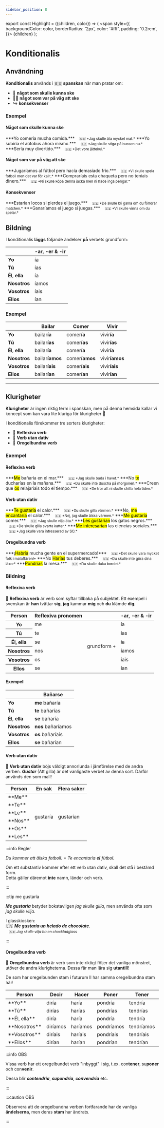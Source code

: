 ```yaml
---
sidebar_position: 8
---
```


export const Highlight = ({children, color}) => (
  <span
    style={{
      backgroundColor: color,
      borderRadius: '2px',
      color: '#fff',
      padding: '0.2rem',
    }}>
    {children}
  </span>
);

# <Highlight color="var(--highlight)">Konditionalis</Highlight>

## <Highlight color="#ff4802">Användning</Highlight>

**Konditionalis** används i 🇪🇸 **spanskan** när man pratar om:

- 🤔 **något som skulle kunna ske**
- 🙅‍♂️ **något som var på väg att ske**
- ↪️ **konsekvenser**

### <Highlight color="#ff4802">Exempel</Highlight>

#### <Highlight color="#ff4802">Något som skulle kunna ske</Highlight>
 
<div class="custom-quote">  
***Yo comería mucha comida.***   
&nbsp;&nbsp;&nbsp;<small>🇸🇪 *Jag skulle äta mycket mat.*</small>    
***Yo subiría el aútobus ahora mismo.***   
&nbsp;&nbsp;&nbsp;<small>🇸🇪 *Jag skulle stiga på bussen nu.*</small>  
***Sería muy divertido.***   
&nbsp;&nbsp;&nbsp;<small>🇸🇪 *Det vore jättekul.*</small>  
</div>

#### <Highlight color="#ff4802">Något som var på väg att ske</Highlight>
 
<div class="custom-quote">  
***Jugaríamos al fútbol pero hacía demasiado frío.***   
&nbsp;&nbsp;&nbsp;<small>🇸🇪 *Vi skulle spela fotboll men det var för kallt.*</small>    
***Compraríais esta chaqueta pero no teníais dinero.***    
&nbsp;&nbsp;&nbsp;<small>🇸🇪 *Ni skulle köpa denna jacka men ni hade inga pengar.*</small>    
</div>

#### <Highlight color="#ff4802">Konsekvenser</Highlight>
 
<div class="custom-quote">  
***Estarían locos si pierdes el juego.***   
&nbsp;&nbsp;&nbsp;<small>🇸🇪 *De skulle bli galna om du förlorar matchen.*</small>    
***Ganaríamos el juego si juegas.***    
&nbsp;&nbsp;&nbsp;<small>🇸🇪 *Vi skulle vinna om du spelar.*</small>        
</div>

## <Highlight color="#ff4802">Bildning</Highlight>

I konditionalis **läggs** följande ändelser **på** verbets grundform:

|       | -ar, -er & -ir   | 
| ----- | ----- | 
| **Yo**    | ía    |   
| **Tú**    | ías    | 
| **Él, ella**    | ía     | 
| **Nosotros**    | íamos     | 
| **Vosotros**    | íais     |
| **Ellos**    | ían     | 

### <Highlight color="#ff4802">Exempel</Highlight>

|       | Bailar   | Comer   | Vivir   |
| ----- | ----- | ----- | ----- |
| **Yo**    | bailar**ía**     | comer**ía**     | vivir**ía**     |
| **Tú**    | bailar**ías**    | comer**ías**    | vivir**ías**    |
| **Él, ella**    | bailar**ía**     | comer**ía**     | vivir**ía**     |
| **Nosotros**    | bailar**íamos**     | comer**íamos**     | vivir**íamos**     |
| **Vosotros**    | bailar**íais**     | comer**íais**     | vivir**íais**     |
| **Ellos**    | bailar**ían**     | comer**ían**     | vivir**ían**     |

---

## <Highlight color="#ff4802">Klurigheter</Highlight>

**Klurigheter** är ingen riktig term i spanskan, men på denna hemsida kallar vi koncept som kan vara lite kluriga för klurigheter 🥸

I konditionalis förekommer tre sorters klurigheter:

- 🦺 **Reflexiva verb**
- 💩 **Verb utan dativ**
- 🖕 **Oregelbundna verb**

### <Highlight color="#ff4802">Exempel</Highlight>

#### <Highlight color="#ff4802">Reflexiva verb</Highlight>
 
<div class="custom-quote">  
<p>
***<mark>Me</mark> bañaría en el mar.***   
&nbsp;&nbsp;&nbsp;<small>🇸🇪 *Jag skulle bada i havet.*</small>    
***No <mark>te</mark> ducharías en la mañana.***   
&nbsp;&nbsp;&nbsp;<small>🇸🇪 *Du skulle inte duscha på morgonen.*</small>    
***Creen que <mark>os</mark> relajaríais todo el tiempo.***   
&nbsp;&nbsp;&nbsp;<small>🇸🇪 *De tror att ni skulle chilla hela tiden.*</small> 
</p>
</div>

#### <Highlight color="#ff4802">Verb utan dativ</Highlight>
 
<div class="custom-quote">  
<p>
***<mark>Te gustaría</mark> el calor.***   
&nbsp;&nbsp;&nbsp;<small>🇸🇪 *Du skulle gilla värmen.*</small>    
***No, <mark>me encantaría</mark> el calor.***   
&nbsp;&nbsp;&nbsp;<small>🇸🇪 *Nej, jag skulle älska värmen.*</small>   
***<mark>Me gustaría</mark> comer.***   
&nbsp;&nbsp;&nbsp;<small>🇸🇪 *Jag skulle vilja äta.*</small>      
***<mark>Les gustarían</mark> los gatos negros.***   
&nbsp;&nbsp;&nbsp;<small>🇸🇪 *De skulle gilla svarta katter.*</small>    
***<mark>Me interesarían</mark> las ciencias sociales.***   
&nbsp;&nbsp;&nbsp;<small>🇸🇪 *Jag skulle vara intresserad av SO.*</small>
</p>
</div>

#### <Highlight color="#ff4802">Oregelbundna verb</Highlight>
 
<div class="custom-quote">  
<p>
***¡<mark>Habría</mark> mucha gente en el supermercado!***   
&nbsp;&nbsp;&nbsp;<small>🇸🇪 *Det skulle vara mycket folk i mataffären!*</small>    
***No <mark>Harías</mark> tus deberes.***   
&nbsp;&nbsp;&nbsp;<small>🇸🇪 *Du skulle inte göra dina läxor*</small>    
***<mark>Pondrías</mark> la mesa.***   
&nbsp;&nbsp;&nbsp;<small>🇸🇪 *Du skulle duka bordet.*</small>    
</p>
</div>

### <Highlight color="#ff4802">Bildning</Highlight>

#### <Highlight color="#ff4802">Reflexiva verb</Highlight>

🦺 **Reflexiva verb** är verb som syftar tillbaka på subjektet. Ett exempel i svenskan är **han** tvättar **sig**, **jag** kammar **mig** och **du** klämde **dig**. 

<table>
  <thead>
    <tr>
      <th> Person</th>
      <th> Reflexiva pronomen</th>
      <th> </th>
      <th> -ar, -er & -ir</th>
    </tr>
  </thead>
  <tbody>
    <tr>
      <th> Yo</th>
      <td> me</td>
      <td rowspan="6">grundform +</td>
      <td> ía</td>
    </tr>
    <tr>
      <th> Tú</th>
      <td> te</td>
      <td> ías</td>
    </tr>
    <tr>
      <th> Él, ella</th>
      <td> se</td>
      <td> ía</td>
    </tr>
    <tr>
      <th> Nosotros</th>
      <td> nos</td>
      <td> íamos</td>
    </tr>
    <tr>
      <th> Vosotros</th>
      <td> os</td>
      <td> íais</td>
    </tr>
    <tr>
      <th> Ellos</th>
      <td> se</td>
      <td> ían</td>
    </tr>
  </tbody>
</table>

#### <Highlight color="#ff4802">Exempel</Highlight>

|                  | Bañar**se**      | 
| ---------------- | ---------------- |
| **Yo**           | **me** bañaría      | 
| **Tú**           | **te** bañarías   |
| **Él, ella**     | **se** bañaría      |
| **Nosotros**     | **nos** bañaríamos  |   
| **Vosotros**     | **os** bañaríais |
| **Ellos**        | **se** bañarían  | 

#### <Highlight color="#ff4802">Verb utan dativ</Highlight>

💩 **Verb utan dativ** böjs väldigt annorlunda i jämförelse med de andra verben. ***Gustar*** (Att gilla) är det vanligaste verbet av denna sort. Därför används den som mall!

<table>
  <thead>
    <tr>
      <th> Person</th>
      <th> En sak</th>
      <th> Flera saker</th>
    </tr>
  </thead>
  <tbody>
    <tr>
      <td>**Me**</td>
      <td rowspan="6">gustaría</td>
      <td rowspan="6">gustarían</td>
    </tr>
    <tr>
      <td>**Te**</td>
    </tr>
    <tr>
      <td>**Le**</td>
    </tr>
    <tr>
      <td>**Nos**</td>
    </tr>
    <tr>
      <td>**Os**</td>
    </tr>
    <tr>
      <td>**Les**</td>
    </tr>
  </tbody>
</table>

:::info Regler

*Du kommer att älska fotboll.* = *Te encantaría **el** fútbol.*

Om ett substantiv kommer efter ett verb utan dativ, skall det stå i bestämd form.     
Detta gäller däremot **inte** namn, länder och verb.

:::

:::tip me gustaría

***Me gustaría*** betyder bokstavligen *jag skulle gilla*, men används ofta som *jag skulle vilja*. 

I glasskiosken:    
🇪🇸 ***Me gustaría un helado de chocolate***.    
&nbsp;&nbsp;&nbsp;<small>🇸🇪 *Jag skulle vilja ha en chockladglass*</small>

:::

#### <Highlight color="#ff4802">Oregelbundna verb</Highlight>

🖕 **Oregelbundna verb** är verb som inte riktigt följer det vanliga mönstret, utöver de andra klurigheterna. Dessa får man lära sig **utantill**! 

De som har oregelbunden stam i futurum II har samma oregelbundna stam här!

<div class="my-special-table">  
<table>
  <thead>
    <tr>
      <th> Person</th>
      <th> Decir</th>
      <th> Hacer</th>
      <th> Poner</th>
      <th> Tener</th>
      <th> Venir</th>
      <th> Saber</th>
      <th> Haber</th>
      <th> Salir</th>
      <th> Valer</th>
      <th> Poder</th>
      <th> Querer</th>
      <th> Caber</th>
      <th> Oír</th>
    </tr>
  </thead>
  <tbody>
    <tr>
      <td>**Yo**</td>
      <td><span style={{color: 'red'}}>diría</span></td>
      <td><span style={{color: 'red'}}>haría</span></td>
      <td><span style={{color: 'red'}}>pondría</span></td>
      <td><span style={{color: 'red'}}>tendría</span></td>
      <td><span style={{color: 'red'}}>vendría</span></td>
      <td><span style={{color: 'red'}}>sabría</span></td>
      <td><span style={{color: 'red'}}>habría</span></td>
      <td><span style={{color: 'red'}}>saldría</span></td>
      <td><span style={{color: 'red'}}>valdría</span></td>
      <td><span style={{color: 'red'}}>podría</span></td>
      <td><span style={{color: 'red'}}>querría</span></td>
      <td><span style={{color: 'red'}}>cabría</span></td>
      <td><span style={{color: 'red'}}>oiría</span></td>
    </tr>
    <tr>
      <td>**Tú**</td>
      <td><span style={{color: 'red'}}>dirías</span></td>
      <td><span style={{color: 'red'}}>harías</span></td>
      <td><span style={{color: 'red'}}>pondrías</span></td>
      <td><span style={{color: 'red'}}>tendrías</span></td>
      <td><span style={{color: 'red'}}>vendrías</span></td>
      <td><span style={{color: 'red'}}>sabrías</span></td>
      <td><span style={{color: 'red'}}>habrías</span></td>
      <td><span style={{color: 'red'}}>saldrías</span></td>
      <td><span style={{color: 'red'}}>valdrías</span></td>
      <td><span style={{color: 'red'}}>podrías</span></td>
      <td><span style={{color: 'red'}}>querrías</span></td>
      <td><span style={{color: 'red'}}>cabrías</span></td>
      <td><span style={{color: 'red'}}>oirías</span></td>
    </tr>
    <tr>
      <td>**Él, ella**</td>
      <td><span style={{color: 'red'}}>diría</span></td>
      <td><span style={{color: 'red'}}>haría</span></td>
      <td><span style={{color: 'red'}}>pondría</span></td>
      <td><span style={{color: 'red'}}>tendría</span></td>
      <td><span style={{color: 'red'}}>vendría</span></td>
      <td><span style={{color: 'red'}}>sabría</span></td>
      <td><span style={{color: 'red'}}>habría</span></td>
      <td><span style={{color: 'red'}}>saldría</span></td>
      <td><span style={{color: 'red'}}>valdría</span></td>
      <td><span style={{color: 'red'}}>podría</span></td>
      <td><span style={{color: 'red'}}>querría</span></td>
      <td><span style={{color: 'red'}}>cabría</span></td>
      <td><span style={{color: 'red'}}>oiría</span></td>
    </tr>
    <tr>
      <td>**Nosotros**</td>
      <td><span style={{color: 'red'}}>diríamos</span></td>
      <td><span style={{color: 'red'}}>haríamos</span></td>
      <td><span style={{color: 'red'}}>pondríamos</span></td>
      <td><span style={{color: 'red'}}>tendríamos</span></td>
      <td><span style={{color: 'red'}}>vendríamos</span></td>
      <td><span style={{color: 'red'}}>sabríamos</span></td>
      <td><span style={{color: 'red'}}>habríamos</span></td>
      <td><span style={{color: 'red'}}>saldríamos</span></td>
      <td><span style={{color: 'red'}}>valdríamos</span></td>
      <td><span style={{color: 'red'}}>podríamos</span></td>
      <td><span style={{color: 'red'}}>querríamos</span></td>
      <td><span style={{color: 'red'}}>cabríamos</span></td>
      <td><span style={{color: 'red'}}>oiríamos</span></td>
    </tr>
    <tr>
      <td>**Vosotros**</td>
      <td><span style={{color: 'red'}}>diríais</span></td>
      <td><span style={{color: 'red'}}>haríais</span></td>
      <td><span style={{color: 'red'}}>pondríais</span></td>
      <td><span style={{color: 'red'}}>tendríais</span></td>
      <td><span style={{color: 'red'}}>vendríais</span></td>
      <td><span style={{color: 'red'}}>sabríais</span></td>
      <td><span style={{color: 'red'}}>habríais</span></td>
      <td><span style={{color: 'red'}}>saldríais</span></td>
      <td><span style={{color: 'red'}}>valdríais</span></td>
      <td><span style={{color: 'red'}}>podríais</span></td>
      <td><span style={{color: 'red'}}>querríais</span></td>
      <td><span style={{color: 'red'}}>cabríais</span></td>
      <td><span style={{color: 'red'}}>oiríais</span></td>
    </tr>
    <tr>
      <td>**Ellos**</td>
      <td><span style={{color: 'red'}}>dirían</span></td>
      <td><span style={{color: 'red'}}>harían</span></td>
      <td><span style={{color: 'red'}}>pondrían</span></td>
      <td><span style={{color: 'red'}}>tendrían</span></td>
      <td><span style={{color: 'red'}}>vendrían</span></td>
      <td><span style={{color: 'red'}}>sabrían</span></td>
      <td><span style={{color: 'red'}}>habrían</span></td>
      <td><span style={{color: 'red'}}>saldrían</span></td>
      <td><span style={{color: 'red'}}>valdrían</span></td>
      <td><span style={{color: 'red'}}>podrían</span></td>
      <td><span style={{color: 'red'}}>querrían</span></td>
      <td><span style={{color: 'red'}}>cabrían</span></td>
      <td><span style={{color: 'red'}}>oirían</span></td>
    </tr>
  </tbody>
</table>
</div>

:::info OBS

Vissa verb har ett oregelbundet verb "inbyggt" i sig, t.ex. con**tener**, su**poner** och con**venir**.

Dessa blir ***contendría***, ***supondría***, ***convendría*** etc.

:::

:::caution OBS

Observera att de oregelbundna verben fortfarande har de vanliga **ändelserna**, men deras **stam** har ändrats.

:::


